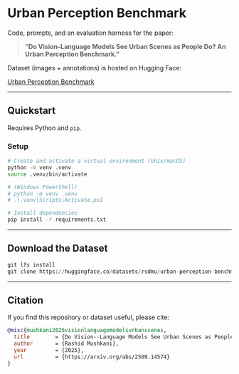 # Urban Perception Benchmark

Code, prompts, and an evaluation harness for the paper:

> **“Do Vision–Language Models See Urban Scenes as People Do? An Urban Perception Benchmark.”**

Dataset (images + annotations) is hosted on Hugging Face:

[Urban Perception Benchmark](https://huggingface.co/datasets/rsdmu/urban-perception-benchmark)

---

## Quickstart

Requires Python and `pip`.

### Setup

```bash
# Create and activate a virtual environment (Unix/macOS)
python -m venv .venv
source .venv/bin/activate

# (Windows PowerShell)
# python -m venv .venv
# .\.venv\Scripts\Activate.ps1

# Install dependencies
pip install -r requirements.txt
```

---

## Download the Dataset

```python
git lfs install
git clone https://huggingface.co/datasets/rsdmu/urban-perception-benchmark
```

---


## Citation

If you find this repository or dataset useful, please cite:

```bibtex
@misc{mushkani2025visionlanguagemodelsurbanscenes,
  title        = {Do Vision--Language Models See Urban Scenes as People Do? An Urban Perception Benchmark},
  author       = {Rashid Mushkani},
  year         = {2025},
  url          = {https://arxiv.org/abs/2509.14574}
}
```


